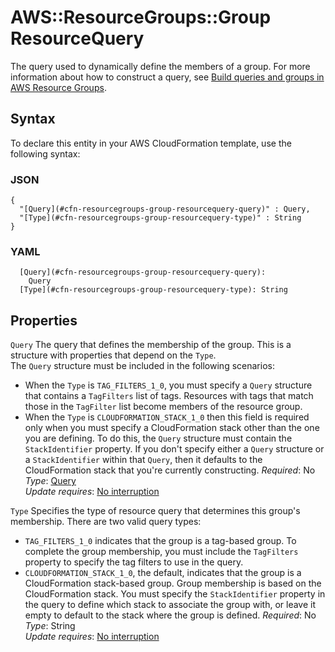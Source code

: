 # AWS::ResourceGroups::Group ResourceQuery<a name="aws-properties-resourcegroups-group-resourcequery"></a>

The query used to dynamically define the members of a group\. For more information about how to construct a query, see [Build queries and groups in AWS Resource Groups](https://docs.aws.amazon.com/ARG/latest/userguide/gettingstarted-query.html)\.

## Syntax<a name="aws-properties-resourcegroups-group-resourcequery-syntax"></a>

To declare this entity in your AWS CloudFormation template, use the following syntax:

### JSON<a name="aws-properties-resourcegroups-group-resourcequery-syntax.json"></a>

```
{
  "[Query](#cfn-resourcegroups-group-resourcequery-query)" : Query,
  "[Type](#cfn-resourcegroups-group-resourcequery-type)" : String
}
```

### YAML<a name="aws-properties-resourcegroups-group-resourcequery-syntax.yaml"></a>

```
  [Query](#cfn-resourcegroups-group-resourcequery-query):
    Query
  [Type](#cfn-resourcegroups-group-resourcequery-type): String
```

## Properties<a name="aws-properties-resourcegroups-group-resourcequery-properties"></a>

`Query` <a name="cfn-resourcegroups-group-resourcequery-query"></a>
The query that defines the membership of the group\. This is a structure with properties that depend on the `Type`\.  
The `Query` structure must be included in the following scenarios:

- When the `Type` is `TAG_FILTERS_1_0`, you must specify a `Query` structure that contains a `TagFilters` list of tags\. Resources with tags that match those in the `TagFilter` list become members of the resource group\.
- When the `Type` is `CLOUDFORMATION_STACK_1_0` then this field is required only when you must specify a CloudFormation stack other than the one you are defining\. To do this, the `Query` structure must contain the `StackIdentifier` property\. If you don't specify either a `Query` structure or a `StackIdentifier` within that `Query`, then it defaults to the CloudFormation stack that you're currently constructing\.
  _Required_: No  
  _Type_: [Query](aws-properties-resourcegroups-group-query.md)  
  _Update requires_: [No interruption](https://docs.aws.amazon.com/AWSCloudFormation/latest/UserGuide/using-cfn-updating-stacks-update-behaviors.html#update-no-interrupt)

`Type` <a name="cfn-resourcegroups-group-resourcequery-type"></a>
Specifies the type of resource query that determines this group's membership\. There are two valid query types:

- `TAG_FILTERS_1_0` indicates that the group is a tag\-based group\. To complete the group membership, you must include the `TagFilters` property to specify the tag filters to use in the query\.
- `CLOUDFORMATION_STACK_1_0`, the default, indicates that the group is a CloudFormation stack\-based group\. Group membership is based on the CloudFormation stack\. You must specify the `StackIdentifier` property in the query to define which stack to associate the group with, or leave it empty to default to the stack where the group is defined\.
  _Required_: No  
  _Type_: String  
  _Update requires_: [No interruption](https://docs.aws.amazon.com/AWSCloudFormation/latest/UserGuide/using-cfn-updating-stacks-update-behaviors.html#update-no-interrupt)
